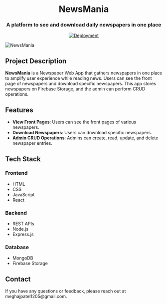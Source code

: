 <h1 align="center">NewsMania</h1>
<h3 align="center">A platform to see and download daily newspapers in one place</h3>
<p align="center">
  <a href="https://daily-news-frontend.vercel.app" target="_blank"><img src="https://img.shields.io/badge/Deployment-Vercel-brightgreen" alt="Deployment"></a>
</p>
<img src="https://drive.google.com/uc?export=view&id=1d6HD9oBR01_4p-RsaLBBr0Fyz96P6rOu" alt="NewsMania"/>

<h2>Project Description</h2>
<p><strong>NewsMania</strong> is a Newspaper Web App that gathers newspapers in one place to amplify user experience while reading news. Users can see the front page of newspapers and download specific newspapers. This app stores newspapers on Firebase Storage, and the admin can perform CRUD operations.</p>

<h2>Features</h2>
<ul>
  <li><strong>View Front Pages</strong>: Users can see the front pages of various newspapers.</li>
  <li><strong>Download Newspapers</strong>: Users can download specific newspapers.</li>
  <li><strong>Admin CRUD Operations</strong>: Admins can create, read, update, and delete newspaper entries.</li>
</ul>

<h2>Tech Stack</h2>
<h3>Frontend</h3>
<ul>
  <li>HTML</li>
  <li>CSS</li>
  <li>JavaScript</li>
  <li>React</li>
</ul>

<h3>Backend</h3>
<ul>
  <li>REST APIs</li>
  <li>Node.js</li>
  <li>Express.js</li>
</ul>

<h3>Database</h3>
<ul>
  <li>MongoDB</li>
  <li>Firebase Storage</li>
</ul>

<h2>Contact</h2>
<p>If you have any questions or feedback, please reach out at meghajpatel1205@gmail.com.</p>
